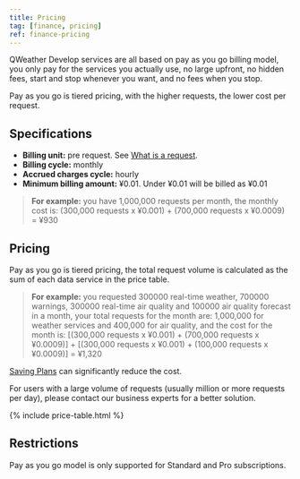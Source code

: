 ```yaml
---
title: Pricing
tag: [finance, pricing]
ref: finance-pricing
---
```


QWeather Develop services are all based on pay as you go billing model, you only pay for the services you actually use, no large upfront, no hidden fees, start and stop whenever you want, and no fees when you stop.

Pay as you go is tiered pricing, with the higher requests, the lower cost per request.

## Specifications 

- **Billing unit:** pre request. See [What is a request](/en/help/#what-is-a-request).
- **Billing cycle:** monthly
- **Accrued charges cycle:** hourly
- **Minimum billing amount:** ¥0.01. Under ¥0.01 will be billed as ¥0.01

> **For example:** you have 1,000,000 requests per month, the monthly cost is: (300,000 requests x ¥0.001) + (700,000 requests x ¥0.0009) = ¥930

## Pricing

Pay as you go is tiered pricing, the total request volume is calculated as the sum of each data service in the price table.

> **For example:** you requested 300000 real-time weather, 700000 warnings, 300000 real-time air quality and 100000 air quality forecast in a month, your total requests for the month are: 1,000,000 for weather services and 400,000 for air quality, and the cost for the month is: [(300,000 requests x ¥0.001) + (700,000 requests x ¥0.0009)] + [(300,000 requests x ¥0.001) + (100,000 requests x ¥0.0009)] = ¥1,320

[Saving Plans](/en/docs/finance/saving-plans/) can significantly reduce the cost.

For users with a large volume of requests (usually million or more requests per day), please contact our business experts for a better solution.

{% include price-table.html %}

## Restrictions

Pay as you go model is only supported for Standard and Pro subscriptions.